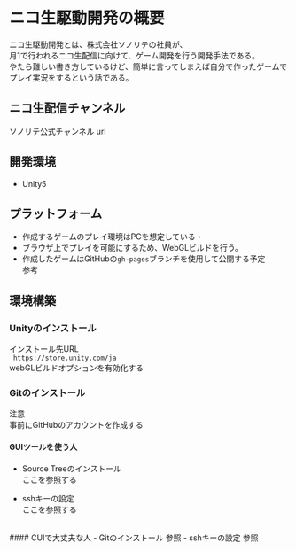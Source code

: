 # ニコ生駆動開発の概要

ニコ生駆動開発とは、株式会社ソノリテの社員が、  
月1で行われるニコ生配信に向けて、ゲーム開発を行う開発手法である。  
やたら難しい書き方しているけど、簡単に言ってしまえば自分で作ったゲームでプレイ実況をするという話である。

## ニコ生配信チャンネル
ソノリテ公式チャンネル  <a url=http://ch.nicovideo.jp/sonorite/live>url</a>

## 開発環境
- Unity5

## プラットフォーム
- 作成するゲームのプレイ環境はPCを想定している・
 - ブラウザ上でプレイを可能にするため、WebGLビルドを行う。
 - 作成したゲームはGitHubの`gh-pages`ブランチを使用して公開する予定  
 参考


## 環境構築
### Unityのインストール
インストール先URL  
<a url= https://store.unity.com/ja >` https://store.unity.com/ja`  </a>  
webGLビルドオプションを有効化する  

### Gitのインストール  
注意  
事前にGitHubのアカウントを作成する  

#### GUIツールを使う人  
- Source Treeのインストール  
  ここを参照する

- sshキーの設定  
  ここを参照する  
</br>
#### CUIで大丈夫な人
- Gitのインストール  
参照
- sshキーの設定  
  参照
